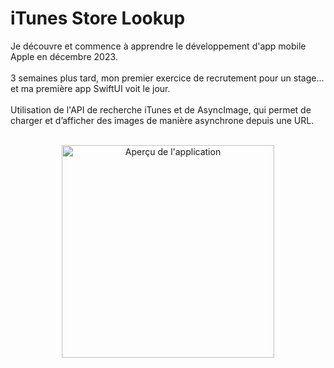 # iTunes Store Lookup
Je découvre et commence à apprendre le développement d'app mobile Apple en décembre 2023.\
\
3 semaines plus tard, mon premier exercice de recrutement pour un stage... et ma première app SwiftUI voit le jour.\
\
Utilisation de l'API de recherche iTunes et de AsyncImage, qui permet de charger et d’afficher des images de manière asynchrone depuis une URL.\
<br>
<div align="center">
<a href="https://www.balystick.fr/Github/iTunes%20Store%20Lookup.mp4">
    <img src="https://www.balystick.fr/Github/iTunes%20Store%20Lookup_img.png" alt="Aperçu de l'application" style="width:340px">
</a>
</div>
